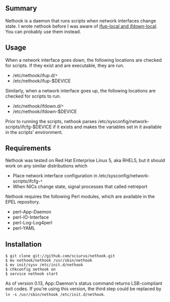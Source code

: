 ## Summary
Nethook is a daemon that runs scripts when network interfaces change state. I wrote nethook before I was aware of [ifup-local and ifdown-local](http://blog.dastrup.com/?p=52). You can probably use them instead.

## Usage
When a network interface goes down, the following locations are checked for scripts. If they exist and are executable, they are run.

  * /etc/nethook/ifup.d/`*`
  * /etc/nethook/ifup-$DEVICE

Similarly, when a network interface goes up, the following locations are checked for scripts to run.

  * /etc/nethook/ifdown.d/`*`
  * /etc/nethook/ifdown-$DEVICE

Prior to running the scripts, nethook parses /etc/sysconfig/network-scripts/ifcfg-$DEVICE if it exists and makes the variables set in it available in the scripts' environment.

## Requirements

Nethook was tested on Red Hat Enterprise Linux 5, aka RHEL5, but it should work on any similar distributions which

  * Place network interface configuration in /etc/sysconfig/network-scripts/ifcfg-`*`
  * When NICs change state, signal processes that called netreport

Nethook requires the following Perl modules, which are available in the EPEL repository.

  * perl-App-Daemon
  * perl-IO-Interface
  * perl-Log-Log4perl
  * perl-YAML

## Installation

    $ git clone git://github.com/sciurus/nethook.git
    $ mv nethook/nethook /usr/sbin/nethook
    $ mv init/sysv /etc/init.d/nethook
    $ chkconfig nethook on
    $ service nethook start

As of version 0.13, App::Daemon's status command returns LSB-compliant exit codes. If you're using this version, the third step could be replaced by `ln -s /usr/sbin/nethook /etc/init.d/nethook`.
